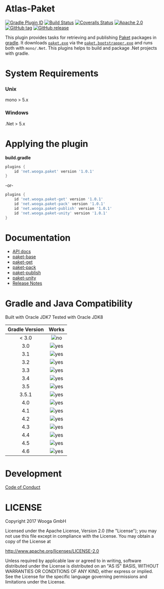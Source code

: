 Atlas-Paket
===========

[![Gradle Plugin ID](https://img.shields.io/badge/gradle-net.wooga.paket-brightgreen.svg?style=flat-square)](https://plugins.gradle.org/plugin/net.wooga.paket)
[![Build Status](https://img.shields.io/travis/wooga/atlas-paket/master.svg?style=flat-square)](https://travis-ci.org/wooga/atlas-paket)
[![Coveralls Status](https://img.shields.io/coveralls/wooga/atlas-paket/master.svg?style=flat-square)](https://coveralls.io/github/wooga/atlas-paket?branch=master)
[![Apache 2.0](https://img.shields.io/badge/license-Apache%202-blue.svg?style=flat-square)](https://raw.githubusercontent.com/wooga/atlas-paket/master/LICENSE)
[![GitHub tag](https://img.shields.io/github/tag/wooga/atlas-paket.svg?style=flat-square)]()
[![GitHub release](https://img.shields.io/github/release/wooga/atlas-paket.svg?style=flat-square)]()

This plugin provides tasks for retrieving and publishing [Paket][paket] packages in [gradle][gradle]. It downloads [`paket.exe`][paket_exe] via the [`paket.bootstrapper.exe`][paket_bootstrapper] and runs both with `mono/.Net`. This plugins helps to build and package .Net projects with gradle.

System Requirements
===================

### Unix
mono > 5.x

### Windows
.Net > 5.x

Applying the plugin
===================

**build.gradle**
```groovy
plugins {
    id 'net.wooga.paket' version '1.0.1'
}
```
-or-
```groovy
plugins {
    id 'net.wooga.paket-get' version '1.0.1'
    id 'net.wooga.paket-pack' version '1.0.1'
    id 'net.wooga.paket-publish' version '1.0.1'
    id 'net.wooga.paket-unity' version '1.0.1'
}
```

Documentation
=============

- [API docs](https://wooga.github.io/atlas-paket/docs/api/)
- [paket-base](docs/Base.md)
- [paket-get](docs/Get.md)
- [paket-pack](docs/Pack.md)
- [paket-publish](docs/Publish.md)
- [paket-unity](docs/Unity.md)
- [Release Notes](RELEASE_NOTES.md)

Gradle and Java Compatibility
=============================

Built with Oracle JDK7
Tested with Oracle JDK8

| Gradle Version | Works  |
| :------------: | :----: |
| < 3.0          | ![no]  |
| 3.0            | ![yes] |
| 3.1            | ![yes] |
| 3.2            | ![yes] |
| 3.3            | ![yes] |
| 3.4            | ![yes] |
| 3.5            | ![yes] |
| 3.5.1          | ![yes] |
| 4.0            | ![yes] |
| 4.1            | ![yes] |
| 4.2            | ![yes] |
| 4.3            | ![yes] |
| 4.4            | ![yes] |
| 4.5            | ![yes] |
| 4.6            | ![yes] |

Development
===========

[Code of Conduct](docs/Code-of-conduct.md)

LICENSE
=======

Copyright 2017 Wooga GmbH

Licensed under the Apache License, Version 2.0 (the "License");
you may not use this file except in compliance with the License.
You may obtain a copy of the License at

<http://www.apache.org/licenses/LICENSE-2.0>

Unless required by applicable law or agreed to in writing, software
distributed under the License is distributed on an "AS IS" BASIS,
WITHOUT WARRANTIES OR CONDITIONS OF ANY KIND, either express or implied.
See the License for the specific language governing permissions and
limitations under the License.

<!-- Links -->
[paket_template]:       https://fsprojects.github.io/Paket/template-files.html "paket template file"
[paket]:                https://fsprojects.github.io/Paket/ "Paket"
[paket_exe]:            https://github.com/fsprojects/Paket/releases/download/5.1.8/paket.exe

[paket_bootstrapper]:   https://github.com/fsprojects/Paket/releases/download/5.1.8/paket.bootstrapper.exe
[paket_unity3d]:        http://wooga.github.io/Paket.Unity3D/ "Paket.Unity3d"
[gradle]:               https://gradle.org/ "Gradle"
[gradle_finalizedBy]:   https://docs.gradle.org/3.5/dsl/org.gradle.api.Task.html#org.gradle.api.Task:finalizedBy
[gradle_dependsOn]:     https://docs.gradle.org/3.5/dsl/org.gradle.api.Task.html#org.gradle.api.Task:dependsOn

[yes]:              https://atlas-resources.wooga.com/icons/icon_check.svg "yes"
[no]:               https://atlas-resources.wooga.com/icons/icon_uncheck.svg "no"
